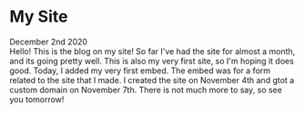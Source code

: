 # My Site
December 2nd 2020 <br>
Hello! This is the blog on my site! So far I've had the site for almost a month, and its going pretty well. This is also my very first site, so I'm hoping it does good. Today, I added my very first embed. The embed was for a form related to the site that I made. I created the site on November 4th and gtot a custom domain on November 7th. There is not much more to say, so see you tomorrow!
